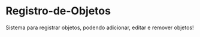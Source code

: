 # Registro-de-Objetos
 Sistema para registrar objetos, podendo adicionar, editar e remover objetos!
